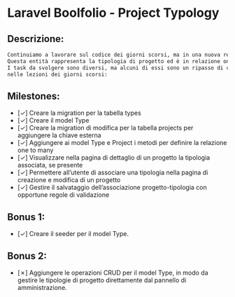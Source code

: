 # Laravel Boolfolio - Project Typology

## Descrizione:

```txt
Continuiamo a lavorare sul codice dei giorni scorsi, ma in una nuova repo e aggiungiamo una nuova entità Type.
Questa entità rappresenta la tipologia di progetto ed è in relazione one to many con i progetti.
I task da svolgere sono diversi, ma alcuni di essi sono un ripasso di ciò che abbiamo fatto
nelle lezioni dei giorni scorsi:
```

## Milestones:

-   [&check;] Creare la migration per la tabella types
-   [&check;] Creare il model Type
-   [&check;] Creare la migration di modifica per la tabella projects per aggiungere la chiave esterna
-   [&check;] Aggiungere ai model Type e Project i metodi per definire la relazione one to many
-   [&check;] Visualizzare nella pagina di dettaglio di un progetto la tipologia associata, se presente
-   [&check;] Permettere all’utente di associare una tipologia nella pagina di creazione e modifica di un progetto
-   [&check;] Gestire il salvataggio dell’associazione progetto-tipologia con opportune regole di validazione

## Bonus 1:

-   [&check;] Creare il seeder per il model Type.

## Bonus 2:

-   [&cross;] Aggiungere le operazioni CRUD per il model Type, in modo da gestire le tipologie di progetto direttamente dal pannello di amministrazione.
